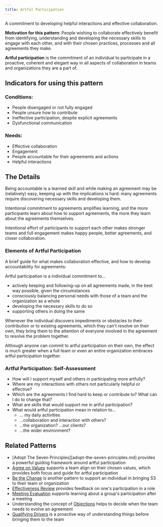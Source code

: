 ```yaml
---
title: Artful Participation
---
```


A commitment to developing helpful interactions and effective collaboration.


**Motivation for this pattern**: People wishing to collaborate effectively benefit from identifying, understanding and developing the necessary skills to engage with each other, and with their chosen practices, processes and all agreements they make.

**Artful participation** is the commitment of an individual to participate in a proactive, coherent and elegant way in all aspects of collaboration in teams and organizations they are a part of.


## Indicators for using this pattern


### Conditions:

* People disengaged or not fully engaged
* People unsure how to contribute
* Ineffective participation, despite explicit agreements 
* Dysfunctional communication


### Needs:

* Effective collaboration
* Engagement
* People accountable for their agreements and actions
* Helpful interactions


## The Details

Being accountable is a learned skill and while making an agreement may be (relatively) easy, keeping up with the implications is hard: many agreements require discovering necessary skills and developing them.

Intentional commitment to agreements amplifies learning, and the more participants learn about how to support agreements, the more they learn about the agreements themselves.

Intentional effort of participants to support each other makes stronger teams and full engagement makes happy people, better agreements, and closer collaboration.


### Elements of  Artful Participation ###

A brief guide for what makes collaboration effective, and how to develop accountability for agreements:

Artful participation is a individual commitment to…

* actively keeping and following-up on all agreements made, in the best way possible, given the circumstances
* consciously balancing personal needs with those of a team and the organization as a whole 
* developing the necessary skills to do so
* supporting others in doing the same 

Whenever the individual discovers impediments or obstacles to their contribution or to existing agreements, which they can't resolve on their own, they bring them to the attention of everyone involved in the agreement to resolve the problem together.

Although anyone can commit to artful participation on their own, the effect is much greater when a full team or even an entire organization embraces artful participation together.


### Artful Participation: Self-Assessment

* How will I support myself and others in participating more artfully? 
* Where are my interactions with others not particularly helpful or effective?
* Which are the agreements I find hard to keep or contribute to? What can I do to change that?
* What are skills that would support me in artful participation?
* What would artful participation mean in relation to...
	* ... my daily activities 
	* ...collaboration and interaction with others?
	* ...the organization? ...our clients?
	* ...the wider environment?


## Related Patterns

* [Adopt The Seven Principles][adopt-the-seven-principles.md] provides a powerful guiding framework around artful participation
* [Agree on Values](agree-on-values.md) supports  a team align on their chosen values, which provides both focus and guide for artful participation
* [Be the Change](be-the-change.md) is another pattern to support an individual in bringing S3 to their team or organization
* [Effectiveness Review](effectiveness-review.md) provides feedback on one's participation in a role
* [Meeting Evaluation](meeting-evaluation.md) supports learning about a group's participation after a meeting
* Understanding the concept of [Objections](objections.md) helps to decide when the team needs to evolve an agreement
* [Qualifying Drivers](qualifying-drivers.md) is a proactive way of  understanding things before bringing them to the team

